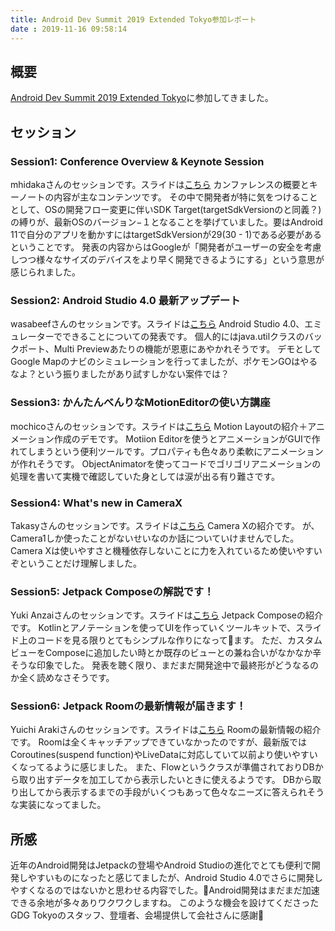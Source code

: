 ```yaml
---
title: Android Dev Summit 2019 Extended Tokyo参加レポート
date : 2019-11-16 09:58:14
---
```


## 概要
[Android Dev Summit 2019 Extended Tokyo](https://gdg-tokyo.connpass.com/event/152665/)に参加してきました。


## セッション
### Session1: Conference Overview & Keynote Session

mhidakaさんのセッションです。スライドは[こちら](https://speakerdeck.com/mhidaka/android-dev-summit-2019-conference-overview-and-keynote-session)
カンファレンスの概要とキーノートの内容が主なコンテンツです。
その中で開発者が特に気をつけることとして、OSの開発フロー変更に伴いSDK Target(targetSdkVersionのと同義？)の縛りが、最新OSのバージョン−１となることを挙げていました。要はAndroid 11で自分のアプリを動かすにはtargetSdkVersionが29(30 - 1)である必要があるということです。
発表の内容からはGoogleが「開発者がユーザーの安全を考慮しつつ様々なサイズのデバイスをより早く開発できるようにする」という意思が感じられました。


### Session2: Android Studio 4.0 最新アップデート

wasabeefさんのセッションです。スライドは[こちら](https://speakerdeck.com/wasabeef/whats-new-android-studio-4-dot-0-ja)
Android Studio 4.0、エミュレーターでできることについての発表です。
個人的にはjava.utilクラスのバックポート、Multi Previewあたりの機能が恩恵にあやかれそうです。
デモとしてGoogle Mapのナビのシミュレーションを行ってましたが、ポケモンGOはやるなよ？という振りましたがあり試すしかない案件では？


### Session3: かんたんべんりなMotionEditorの使い方講座

mochicoさんのセッションです。スライドは[こちら](https://speakerdeck.com/mochico/how-to-motion-editor-report-from-android-dev-summit-2019)
Motion Layoutの紹介＋アニメーション作成のデモです。
Motiion Editorを使うとアニメーションがGUIで作れてしまうという便利ツールです。プロパティも色々あり柔軟にアニメーションが作れそうです。
ObjectAnimatorを使ってコードでゴリゴリアニメーションの処理を書いて実機で確認していた身としては涙が出る有り難さです。


### Session4: What's new in CameraX

Takasyさんのセッションです。スライドは[こちら](https://docs.google.com/presentation/d/19v5_MrMQvtlrQrE7PXy8dZi7h_iFV0kFwQaJaXt5wEg/edit#slide=id.p)
Camera Xの紹介です。
が、Camera1しか使ったことがないせいなのか話についていけませんでした。
Camera Xは使いやすさと機種依存しないことに力を入れているため使いやすいぞということだけ理解しました。


### Session5: Jetpack Composeの解説です！

Yuki Anzaiさんのセッションです。スライドは[こちら](https://speakerdeck.com/yanzm/jetpack-compose-dounafalse-android-dev-summit-2019bao-gao-hui)
Jetpack Composeの紹介です。
Kotlinとアノテーションを使ってUIを作っていくツールキットで、スライド上のコードを見る限りとてもシンプルな作りになってます。
ただ、カスタムビューをComposeに追加したい時とか既存のビューとの兼ね合いがなかなか辛そうな印象でした。
発表を聴く限り、まだまだ開発途中で最終形がどうなるのか全く読めなさそうです。


### Session6: Jetpack Roomの最新情報が届きます！

Yuichi Arakiさんのセッションです。スライドは[こちら](https://docs.google.com/presentation/d/1AYKOriaW0MhScn6ODBvxaQpbY8k9jTw8ENLudz1f6Tw/edit#slide=id.p)
Roomの最新情報の紹介です。
Roomは全くキャッチアップできていなかったのですが、最新版ではCoroutines(suspend function)やLiveDataに対応していて以前より使いやすいくなってるように感じました。
また、Flowというクラスが準備されておりDBから取り出すデータを加工してから表示したいときに使えるようです。
DBから取り出してから表示するまでの手段がいくつもあって色々なニーズに答えられそうな実装になってました。


## 所感
近年のAndroid開発はJetpackの登場やAndroid Studioの進化でとても便利で開発しやすいものになったと感じてましたが、Android Studio 4.0でさらに開発しやすくなるのではないかと思わせる内容でした。Android開発はまだまだ加速できる余地が多々ありワクワクしますね。
このような機会を設けてくださったGDG Tokyoのスタッフ、登壇者、会場提供して会社さんに感謝:pray:
